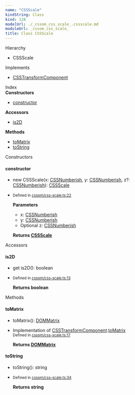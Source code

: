 ```yaml
---
name: "CSSScale"
kindString: Class
kind: 128
modelUrl: ./_cssom_css_scale_.cssscale.md
moduleUrl: _cssom_css_scale_
title: Class CSSScale
---
```



<section class="pt-2 tsd-panel tsd-hierarchy">
<div class="lead">Hierarchy</div>
<ul class="pl-3 tsd-hierarchy list-style-initial">
<li>
<span class="target">CSSScale</span>

</li>
</ul>

</section>

<section class="pt-2 tsd-panel">
<div class="lead">Implements</div>
<ul class="pl-3 tsd-hierarchy">
<li><a href="../_cssom_css_transform_value_.csstransformcomponent/" class="tsd-signature-type">CSSTransformComponent</a></li>
</ul>
</section>




<section >
<div class="lead pb-2">Index</div>
<section class="tsd-panel tsd-index-panel">
<div class="tsd-index-content">
<section class="tsd-index-section ">
<strong>Constructors</strong>
<ul>
<li class="tsd-kind-constructor tsd-parent-kind-class"><a href="../_cssom_css_scale_.cssscale/#constructor" class="tsd-kind-icon">constructor</a></li>
</ul>
</section>
<section class="tsd-index-section ">
<strong>Accessors</strong>
<ul>
<li class="tsd-kind-get-signature tsd-parent-kind-class"><a href="../_cssom_css_scale_.cssscale/#is2d" class="tsd-kind-icon">is2D</a></li>
</ul>
</section>
<section class="tsd-index-section ">
<strong>Methods</strong>
<ul>
<li class="tsd-kind-method tsd-parent-kind-class"><a href="../_cssom_css_scale_.cssscale/#tomatrix" class="tsd-kind-icon">to<wbr>Matrix</a></li>
<li class="tsd-kind-method tsd-parent-kind-class"><a href="../_cssom_css_scale_.cssscale/#tostring" class="tsd-kind-icon">to<wbr>String</a></li>
</ul>
</section>
</div>
</section>
</section>
<section>
<div class="lead">Constructors</div>
<section class="pb-4 pt-2 tsd-kind-constructor tsd-parent-kind-class">
<div class="d-flex flex-row">

<h4 id="constructor">constructor</h4>
</div>

<ul class="tsd-signatures tsd-kind-constructor tsd-parent-kind-class">
<li class="tsd-signature tsd-kind-icon">new CSSScale<span class="tsd-signature-symbol">(</span>x<span class="tsd-signature-symbol">: </span><a href="../_cssom_css_numeric_value_/#cssnumberish" class="tsd-signature-type">CSSNumberish</a>, y<span class="tsd-signature-symbol">: </span><a href="../_cssom_css_numeric_value_/#cssnumberish" class="tsd-signature-type">CSSNumberish</a>, z<span class="tsd-signature-symbol">?: </span><a href="../_cssom_css_numeric_value_/#cssnumberish" class="tsd-signature-type">CSSNumberish</a><span class="tsd-signature-symbol">)</span><span class="tsd-signature-symbol">: </span><a href="../_cssom_css_scale_.cssscale/" class="tsd-signature-type">CSSScale</a></li>
</ul>

<ul class="tsd-descriptions">
<li class="tsd-description">
<aside class="tsd-sources pb-2">
<div class="d-flex flex-column">
<small class="text-muted">Defined in <a href="https://github.com/umbopepato/visua/blob/6f68f03/src/cssom/css-scale.ts#L22">cssom/css-scale.ts:22</a></small>
</div>
</aside>


<strong>Parameters</strong>
<ul class="pl-3 pb-2 list-style-initial">
<li>
<div class="h6 mb-0">x: <a href="../_cssom_css_numeric_value_/#cssnumberish" class="tsd-signature-type">CSSNumberish</a></div>


</li>
<li>
<div class="h6 mb-0">y: <a href="../_cssom_css_numeric_value_/#cssnumberish" class="tsd-signature-type">CSSNumberish</a></div>


</li>
<li>
<div class="h6 mb-0"><span class="badge badge-primary">Optional</span> z: <a href="../_cssom_css_numeric_value_/#cssnumberish" class="tsd-signature-type">CSSNumberish</a></div>


</li>
</ul>

<strong>Returns <a href="../_cssom_css_scale_.cssscale/" class="tsd-signature-type">CSSScale</a></strong>


</li>
</ul>

</section>
</section>
<section>
<div class="lead">Accessors</div>
<section class="pb-4 pt-2 tsd-kind-get-signature tsd-parent-kind-class">
<div class="d-flex flex-row">

<h4 id="is2d">is2D</h4>
</div>


<ul class="tsd-signatures tsd-kind-get-signature tsd-parent-kind-class">
<li class="tsd-signature tsd-kind-icon"><span class="tsd-signature-symbol">get</span> is2D<span class="tsd-signature-symbol">(</span><span class="tsd-signature-symbol">)</span><span class="tsd-signature-symbol">: </span><span class="tsd-signature-type">boolean</span></li>
</ul>

<ul class="tsd-descriptions">
<li class="tsd-description">
<aside class="tsd-sources pb-2">
<div class="d-flex flex-column">
<small class="text-muted">Defined in <a href="https://github.com/umbopepato/visua/blob/6f68f03/src/cssom/css-scale.ts#L13">cssom/css-scale.ts:13</a></small>
</div>
</aside>



<strong>Returns <span class="tsd-signature-type">boolean</span></strong>


</li>
</ul>

</section>
</section>
<section>
<div class="lead">Methods</div>
<section class="pb-4 pt-2 tsd-kind-method tsd-parent-kind-class">
<div class="d-flex flex-row">

<h4 id="tomatrix">to<wbr>Matrix</h4>
</div>

<ul class="tsd-signatures tsd-kind-method tsd-parent-kind-class">
<li class="tsd-signature tsd-kind-icon">to<wbr>Matrix<span class="tsd-signature-symbol">(</span><span class="tsd-signature-symbol">)</span><span class="tsd-signature-symbol">: </span><a href="../_cssom_dom_matrix_.dommatrix/" class="tsd-signature-type">DOMMatrix</a></li>
</ul>

<ul class="tsd-descriptions">
<li class="tsd-description">
<aside class="tsd-sources pb-2">
<div>Implementation of <a href="../_cssom_css_transform_value_.csstransformcomponent/">CSSTransformComponent</a>.<a href="../_cssom_css_transform_value_.csstransformcomponent/#tomatrix">toMatrix</a></div>
<div class="d-flex flex-column">
<small class="text-muted">Defined in <a href="https://github.com/umbopepato/visua/blob/6f68f03/src/cssom/css-scale.ts#L17">cssom/css-scale.ts:17</a></small>
</div>
</aside>



<strong>Returns <a href="../_cssom_dom_matrix_.dommatrix/" class="tsd-signature-type">DOMMatrix</a></strong>


</li>
</ul>

</section>
<section class="pb-4 pt-2 tsd-kind-method tsd-parent-kind-class">
<div class="d-flex flex-row">

<h4 id="tostring">to<wbr>String</h4>
</div>

<ul class="tsd-signatures tsd-kind-method tsd-parent-kind-class">
<li class="tsd-signature tsd-kind-icon">to<wbr>String<span class="tsd-signature-symbol">(</span><span class="tsd-signature-symbol">)</span><span class="tsd-signature-symbol">: </span><span class="tsd-signature-type">string</span></li>
</ul>

<ul class="tsd-descriptions">
<li class="tsd-description">
<aside class="tsd-sources pb-2">
<div class="d-flex flex-column">
<small class="text-muted">Defined in <a href="https://github.com/umbopepato/visua/blob/6f68f03/src/cssom/css-scale.ts#L34">cssom/css-scale.ts:34</a></small>
</div>
</aside>



<strong>Returns <span class="tsd-signature-type">string</span></strong>


</li>
</ul>

</section>
</section>
